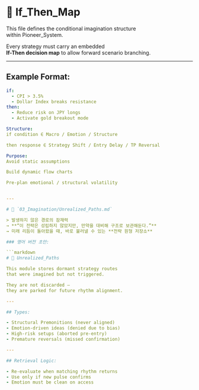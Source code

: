# 🔭 If_Then_Map

This file defines the conditional imagination structure  
within Pioneer_System.

Every strategy must carry an embedded  
**If-Then decision map** to allow forward scenario branching.

---

## Example Format:

```yaml
if:
  - CPI > 3.5%
  - Dollar Index breaks resistance
then:
  - Reduce risk on JPY longs
  - Activate gold breakout mode

Structure:
if condition ∈ Macro / Emotion / Structure

then response ∈ Strategy Shift / Entry Delay / TP Reversal

Purpose:
Avoid static assumptions

Build dynamic flow charts

Pre-plan emotional / structural volatility


---

# 🌌 `03_Imagination/Unrealized_Paths.md`

> 발생하지 않은 경로의 잠재력  
→ **“이 전략은 성립하지 않았지만, 만약을 대비해 구조로 보관해둔다.”**  
→ 미래 리듬이 돌아왔을 때, 바로 불러낼 수 있는 **전략 원형 저장소**

### 영어 버전 초안:

```markdown
# 🌌 Unrealized_Paths

This module stores dormant strategy routes  
that were imagined but not triggered.

They are not discarded —  
they are parked for future rhythm alignment.

---

## Types:

- Structural Premonitions (never aligned)
- Emotion-driven ideas (denied due to bias)
- High-risk setups (aborted pre-entry)
- Premature reversals (missed confirmation)

---

## Retrieval Logic:

- Re-evaluate when matching rhythm returns  
- Use only if new pulse confirms  
- Emotion must be clean on access

